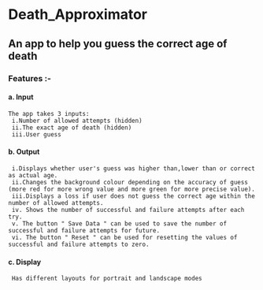 # Death_Approximator

## An app to help you guess the correct age of death

### Features :-

#### a. Input
    The app takes 3 inputs:
     i.Number of allowed attempts (hidden)
     ii.The exact age of death (hidden)
     iii.User guess
  
#### b. Output 
     i.Displays whether user's guess was higher than,lower than or correct as actual age.
     ii.Changes the background colour depending on the accuracy of guess (more red for more wrong value and more green for more precise value).
     iii.Displays a loss if user does not guess the correct age within the number of allowed attempts.
     iv. Shows the number of successful and failure attempts after each try.
     v. The button " Save Data " can be used to save the number of successful and failure attempts for future.
     vi. The button " Reset " can be used for resetting the values of successful and failure attempts to zero.
     
#### c. Display
     Has different layouts for portrait and landscape modes
